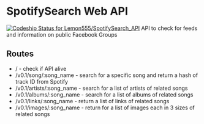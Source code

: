 # SpotifySearch Web API
[ ![Codeship Status for Lemon555/SpotifySearch_API](https://codeship.com/projects/1ef7fba0-846f-0134-4b73-22876e02b99f/status?branch=master)](https://codeship.com/projects/183152)
API to check for feeds and information on public Facebook Groups

## Routes
* / - check if API alive
* /v0.1/song/:song_name - search for a specific song and return a hash of track ID from Spotify
* /v0.1/artists/:song_name - search for a list of artists of related songs
* /v0.1/albums/:song_name - search for a list of albums of related songs
* /v0.1/links/:song_name - return a list of links of related songs
* /v0.1/images/:song_name - return for a list of images each in 3 sizes of related songs
